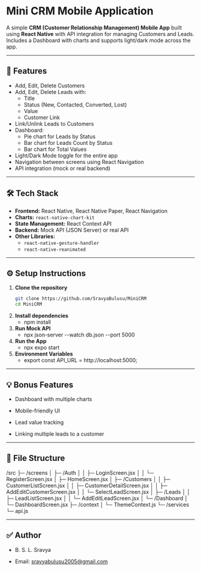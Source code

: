 # Mini CRM Mobile Application

A simple **CRM (Customer Relationship Management) Mobile App** built using **React Native** with API integration for managing Customers and Leads. Includes a Dashboard with charts and supports light/dark mode across the app.

---

## 📌 Features

- Add, Edit, Delete Customers
- Add, Edit, Delete Leads with:
  - Title
  - Status (New, Contacted, Converted, Lost)
  - Value
  - Customer Link
- Link/Unlink Leads to Customers
- Dashboard:
  - Pie chart for Leads by Status
  - Bar chart for Leads Count by Status
  - Bar chart for Total Values
- Light/Dark Mode toggle for the entire app
- Navigation between screens using React Navigation
- API integration (mock or real backend)

---

## 🛠 Tech Stack

- **Frontend:** React Native, React Native Paper, React Navigation
- **Charts:** `react-native-chart-kit`
- **State Management:** React Context API
- **Backend:** Mock API (JSON Server) or real API
- **Other Libraries:**  
  - `react-native-gesture-handler`  
  - `react-native-reanimated`  

---

## ⚙️ Setup Instructions

1. **Clone the repository**
   ```bash
   git clone https://github.com/SravyaBulusu/MiniCRM
   cd MiniCRM
2. **Install dependencies**
   - npm install
3. **Run Mock API**
   - npx json-server --watch db.json --port 5000
4. **Run the App**
   - npx expo start
5. **Environment Variables**
   - export const API_URL = http://localhost:5000;

---

## 💡 Bonus Features

- Dashboard with multiple charts

- Mobile-friendly UI

- Lead value tracking

- Linking multiple leads to a customer

---

## 📂 File Structure

/src
├─ /screens
│ ├─ /Auth
│ │ ├─ LoginScreen.jsx
│ │ └─ RegisterScreen.jsx
│ ├─ HomeScreen.jsx
│ ├─ /Customers
│ │ ├─ CustomerListScreen.jsx
│ │ ├─ CustomerDetailScreen.jsx
│ │ ├─ AddEditCustomerScreen.jsx
│ │ └─ SelectLeadScreen.jsx
│ ├─ /Leads
│ │ ├─ LeadListScreen.jsx
│ │ └─ AddEditLeadScreen.jsx
│ └─ /Dashboard
│ └─ DashboardScreen.jsx
├─ /context
│ └─ ThemeContext.js
└─ /services
└─ api.js

---

## ✅ Author

- B. S. L. Sravya

- Email: sravyabulusu2005@gmail.com




